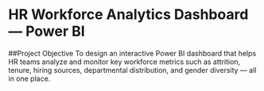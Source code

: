 # HR Workforce Analytics Dashboard — Power BI

##Project Objective
To design an interactive Power BI dashboard that helps HR teams analyze and monitor key workforce metrics such as attrition, tenure, hiring sources, departmental distribution, and gender diversity — all in one place.
